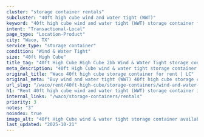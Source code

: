 ```yaml
---
cluster: "storage container rentals"
subcluster: "40ft high cube wind and water tight (WWT)"
keyword: "40ft high cube wind and water tight (WWT) storage container for rent Waco, TX"
intent: "Transactional-Local"
page_type: "Location-Product"
city: "Waco, TX"
service_type: "storage container"
condition: "Wind & Water Tight"
size: "40ft High Cube"
title_tag: "40ft High Cube High Cube 2bb Wind & Water Tight storage container Sales in Waco | LC Container"
meta_description: "40ft High Cube wind & water tight storage container sales in Waco. High cube containers with extra height. Fast delivery, competitive pricing. Serving storage containers area. Quote ID: 6RA. Call (214) 524-4168 for your free quote today."
original_title: "Waco 40ft high cube storage container for rent | LC"
original_meta: "Buy wind and water tight (WWT) 40ft high cube storage container rent with local delivery in Waco, TX. LC Container — local Since 2003. Request a fast quote today."
url_slug: "/waco/rent/40ft-high-cube/storage-containers/wind-and-water-tight-wwt"
h1: "Rent 40ft high cube wind and water tight (WWT) storage container in Waco"
internal_links: "/waco/storage-containers/rentals"
priority: 3
notes: "3"
noindex: true
image_alt: "40ft High Cube wind & water tight storage container available for delivery in Waco"
last_updated: "2025-10-21"
---
```


<!-- TODO: Add unique city/inventory copy, images, and internal links here. -->
